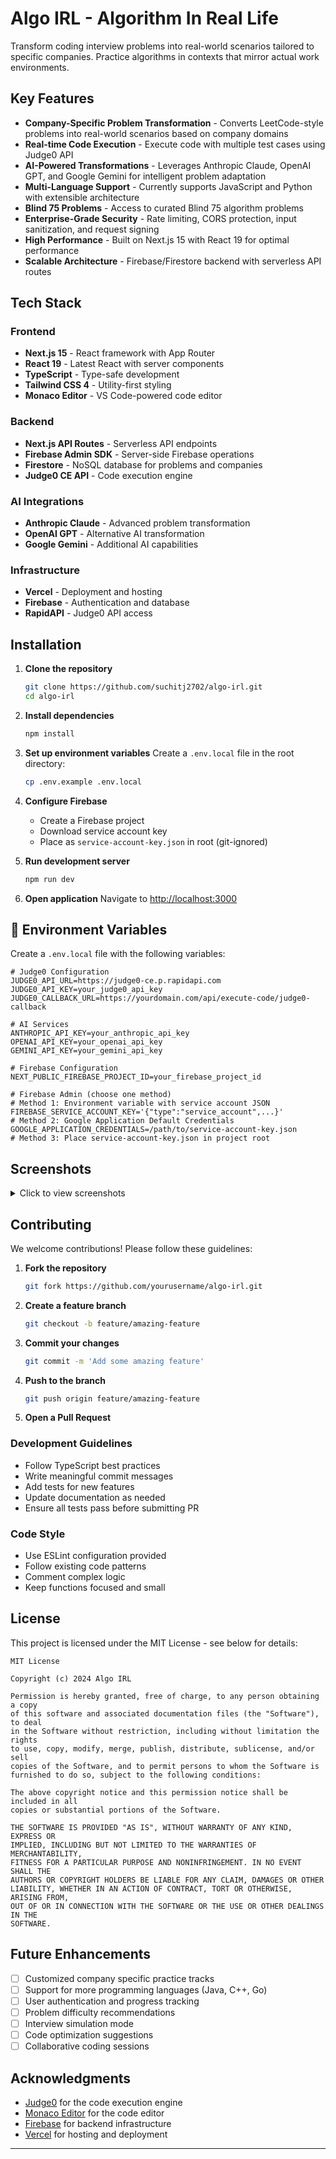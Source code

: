 # Algo IRL - Algorithm In Real Life

Transform coding interview problems into real-world scenarios tailored to specific companies. Practice algorithms in contexts that mirror actual work environments.

## Key Features

- **Company-Specific Problem Transformation** - Converts LeetCode-style problems into real-world scenarios based on company domains
- **Real-time Code Execution** - Execute code with multiple test cases using Judge0 API
- **AI-Powered Transformations** - Leverages Anthropic Claude, OpenAI GPT, and Google Gemini for intelligent problem adaptation
- **Multi-Language Support** - Currently supports JavaScript and Python with extensible architecture
- **Blind 75 Problems** - Access to curated Blind 75 algorithm problems
- **Enterprise-Grade Security** - Rate limiting, CORS protection, input sanitization, and request signing
- **High Performance** - Built on Next.js 15 with React 19 for optimal performance
- **Scalable Architecture** - Firebase/Firestore backend with serverless API routes

## Tech Stack

### Frontend
- **Next.js 15** - React framework with App Router
- **React 19** - Latest React with server components
- **TypeScript** - Type-safe development
- **Tailwind CSS 4** - Utility-first styling
- **Monaco Editor** - VS Code-powered code editor

### Backend
- **Next.js API Routes** - Serverless API endpoints
- **Firebase Admin SDK** - Server-side Firebase operations
- **Firestore** - NoSQL database for problems and companies
- **Judge0 CE API** - Code execution engine

### AI Integrations
- **Anthropic Claude** - Advanced problem transformation
- **OpenAI GPT** - Alternative AI transformation
- **Google Gemini** - Additional AI capabilities

### Infrastructure
- **Vercel** - Deployment and hosting
- **Firebase** - Authentication and database
- **RapidAPI** - Judge0 API access

## Installation

1. **Clone the repository**
   ```bash
   git clone https://github.com/suchitj2702/algo-irl.git
   cd algo-irl
   ```

2. **Install dependencies**
   ```bash
   npm install
   ```

3. **Set up environment variables**
   Create a `.env.local` file in the root directory:
   ```bash
   cp .env.example .env.local
   ```

4. **Configure Firebase**
   - Create a Firebase project
   - Download service account key
   - Place as `service-account-key.json` in root (git-ignored)

5. **Run development server**
   ```bash
   npm run dev
   ```

6. **Open application**
   Navigate to [http://localhost:3000](http://localhost:3000)

## 🔧 Environment Variables

Create a `.env.local` file with the following variables:

```env
# Judge0 Configuration
JUDGE0_API_URL=https://judge0-ce.p.rapidapi.com
JUDGE0_API_KEY=your_judge0_api_key
JUDGE0_CALLBACK_URL=https://yourdomain.com/api/execute-code/judge0-callback

# AI Services
ANTHROPIC_API_KEY=your_anthropic_api_key
OPENAI_API_KEY=your_openai_api_key
GEMINI_API_KEY=your_gemini_api_key

# Firebase Configuration
NEXT_PUBLIC_FIREBASE_PROJECT_ID=your_firebase_project_id

# Firebase Admin (choose one method)
# Method 1: Environment variable with service account JSON
FIREBASE_SERVICE_ACCOUNT_KEY='{"type":"service_account",...}'
# Method 2: Google Application Default Credentials
GOOGLE_APPLICATION_CREDENTIALS=/path/to/service-account-key.json
# Method 3: Place service-account-key.json in project root
```

## Screenshots

<details>
<summary>Click to view screenshots</summary>

### Problem Transformation
![Problem Transformation](screenshots/problem-transformation.png)
*Transform LeetCode problems into company-specific scenarios*

### Code Editor
![Code Editor](screenshots/code-editor.png)
*Monaco-powered code editor with syntax highlighting*

### Test Results
![Test Results](screenshots/test-results.png)
*Real-time test case execution and results*

### Company Selection
![Company Selection](screenshots/company-selection.png)
*Choose from various tech companies or add custom ones*

</details>

## Contributing

We welcome contributions! Please follow these guidelines:

1. **Fork the repository**
   ```bash
   git fork https://github.com/yourusername/algo-irl.git
   ```

2. **Create a feature branch**
   ```bash
   git checkout -b feature/amazing-feature
   ```

3. **Commit your changes**
   ```bash
   git commit -m 'Add some amazing feature'
   ```

4. **Push to the branch**
   ```bash
   git push origin feature/amazing-feature
   ```

5. **Open a Pull Request**

### Development Guidelines

- Follow TypeScript best practices
- Write meaningful commit messages
- Add tests for new features
- Update documentation as needed
- Ensure all tests pass before submitting PR

### Code Style

- Use ESLint configuration provided
- Follow existing code patterns
- Comment complex logic
- Keep functions focused and small

## License

This project is licensed under the MIT License - see below for details:

```
MIT License

Copyright (c) 2024 Algo IRL

Permission is hereby granted, free of charge, to any person obtaining a copy
of this software and associated documentation files (the "Software"), to deal
in the Software without restriction, including without limitation the rights
to use, copy, modify, merge, publish, distribute, sublicense, and/or sell
copies of the Software, and to permit persons to whom the Software is
furnished to do so, subject to the following conditions:

The above copyright notice and this permission notice shall be included in all
copies or substantial portions of the Software.

THE SOFTWARE IS PROVIDED "AS IS", WITHOUT WARRANTY OF ANY KIND, EXPRESS OR
IMPLIED, INCLUDING BUT NOT LIMITED TO THE WARRANTIES OF MERCHANTABILITY,
FITNESS FOR A PARTICULAR PURPOSE AND NONINFRINGEMENT. IN NO EVENT SHALL THE
AUTHORS OR COPYRIGHT HOLDERS BE LIABLE FOR ANY CLAIM, DAMAGES OR OTHER
LIABILITY, WHETHER IN AN ACTION OF CONTRACT, TORT OR OTHERWISE, ARISING FROM,
OUT OF OR IN CONNECTION WITH THE SOFTWARE OR THE USE OR OTHER DEALINGS IN THE
SOFTWARE.
```

## Future Enhancements
- [ ] Customized company specific practice tracks
- [ ] Support for more programming languages (Java, C++, Go)
- [ ] User authentication and progress tracking
- [ ] Problem difficulty recommendations
- [ ] Interview simulation mode
- [ ] Code optimization suggestions
- [ ] Collaborative coding sessions

## Acknowledgments

- [Judge0](https://judge0.com/) for the code execution engine
- [Monaco Editor](https://microsoft.github.io/monaco-editor/) for the code editor
- [Firebase](https://firebase.google.com/) for backend infrastructure
- [Vercel](https://vercel.com/) for hosting and deployment

---
